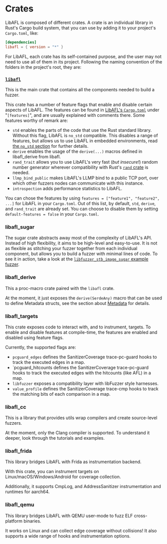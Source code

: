 # Crates

LibAFL is composed of different crates.
A crate is an individual library in Rust's Cargo build system, that you can use by adding it to your project's `Cargo.toml`, like:

```toml
[dependencies]
libafl = { version = "*" }
```

For LibAFL, each crate has its self-contained purpose, and the user may not need to use all of them in its project.
Following the naming convention of the folders in the project's root, they are:

### [`libafl`](https://github.com/AFLplusplus/LibAFL/tree/main/libafl)

This is the main crate that contains all the components needed to build a fuzzer.

This crate has a number of feature flags that enable and disable certain aspects of LibAFL.
The features can be found in [LibAFL's `Cargo.toml`](https://github.com/AFLplusplus/LibAFL/blob/main/libafl/Cargo.toml) under "`[features]`", and are usually explained with comments there.
Some features worthy of remark are:

- `std` enables the parts of the code that use the Rust standard library. Without this flag, LibAFL is `no_std` compatible. This disables a range of features, but allows us to use LibAFL in embedded environments, read [the `no_std` section](../advanced_features/no_std/no_std.md) for further details.
- `derive` enables the usage of the `derive(...)` macros defined in libafl_derive from libafl.
- `rand_trait` allows you to use LibAFL's very fast (*but insecure!*) random number generator wherever compatibility with Rust's [`rand` crate](https://crates.io/crates/rand) is needed.
- `llmp_bind_public` makes LibAFL's LLMP bind to a public TCP port, over which other fuzzers nodes can communicate with this instance.
- `introspection` adds performance statistics to LibAFL.

You can chose the features by using `features = ["feature1", "feature2", ...]` for LibAFL in your `Cargo.toml`.
Out of this list, by default, `std`, `derive`, and `rand_trait` are already set.
You can choose to disable them by setting `default-features = false` in your `Cargo.toml`.

### libafl_sugar

The sugar crate abstracts away most of the complexity of LibAFL's API.
Instead of high flexibility, it aims to be high-level and easy-to-use.
It is not as flexible as stitching your fuzzer together from each individual component, but allows you to build a fuzzer with minimal lines of code.
To see it in action, take a look at the [`libfuzzer_stb_image_sugar` example fuzzer](https://github.com/AFLplusplus/LibAFL/tree/main/fuzzers/libfuzzer_stb_image_sugar).

### libafl_derive

This a proc-macro crate paired with the `libafl` crate.

At the moment, it just exposes the `derive(SerdeAny)` macro that can be used to define Metadata structs, see the section about [Metadata](../design/metadata.md) for details.

### libafl_targets

This crate exposes code to interact with, and to instrument, targets.
To enable and disable features at compile-time, the features are enabled and disabled using feature flags.

Currently, the supported flags are:

- `pcguard_edges` defines the SanitizerCoverage trace-pc-guard hooks to track the executed edges in a map.
- `pcguard_hitcounts defines the SanitizerCoverage trace-pc-guard hooks to track the executed edges with the hitcounts (like AFL) in a map.
- `libfuzzer` exposes a compatibility layer with libFuzzer style harnesses.
- `value_profile` defines the SanitizerCoverage trace-cmp hooks to track the matching bits of each comparison in a map. 

### libafl_cc

This is a library that provides utils wrap compilers and create source-level fuzzers.

At the moment, only the Clang compiler is supported.
To understand it deeper, look through the tutorials and examples.

### libafl_frida

This library bridges LibAFL with Frida as instrumentation backend.

With this crate, you can instrument targets on Linux/macOS/Windows/Android for coverage collection.

Additionally, it supports CmpLog, and AddressSanitizer instrumentation and runtimes for aarch64.

### libafl_qemu

This library bridges LibAFL with QEMU user-mode to fuzz ELF cross-platform binaries.

It works on Linux and can collect edge coverage without collisions!
It also supports a wide range of hooks and instrumentation options.
